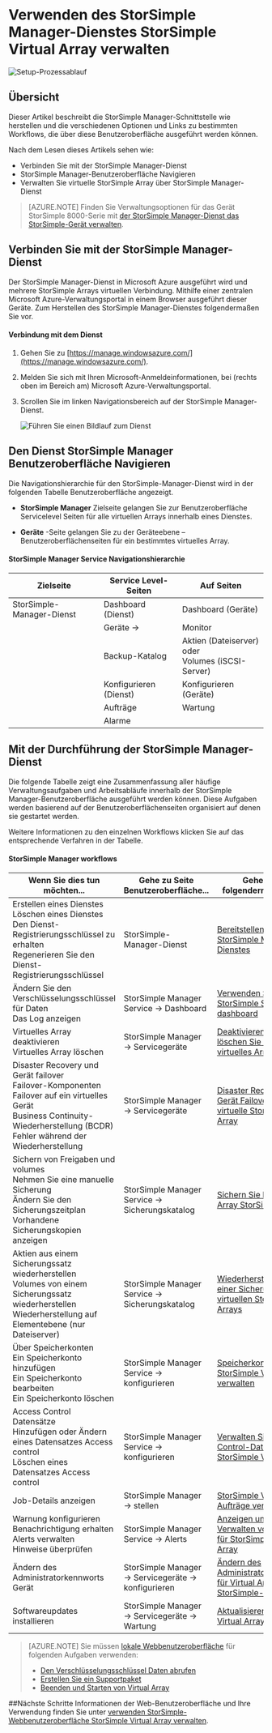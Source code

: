 <properties 
   pageTitle="StorSimple Manager virtuelle Array Verwaltung | Microsoft Azure"
   description="Informationen Sie zum StorSimple für lokale Virtual Array mithilfe des StorSimple Manager-Dienstes im klassischen Azure-Portal verwalten."
   services="storsimple"
   documentationCenter=""
   authors="alkohli"
   manager="carmonm"
   editor="" />
<tags 
   ms.service="storsimple"
   ms.devlang="na"
   ms.topic="article"
   ms.tgt_pltfrm="na"
   ms.workload="na"
   ms.date="10/11/2016"
   ms.author="alkohli" />

# <a name="use-the-storsimple-manager-service-to-administer-your-storsimple-virtual-array"></a>Verwenden des StorSimple Manager-Dienstes StorSimple Virtual Array verwalten

![Setup-Prozessablauf](./media/storsimple-ova-manager-service-administration/manage4.png)

## <a name="overview"></a>Übersicht

Dieser Artikel beschreibt die StorSimple Manager-Schnittstelle wie herstellen und die verschiedenen Optionen und Links zu bestimmten Workflows, die über diese Benutzeroberfläche ausgeführt werden können. 

Nach dem Lesen dieses Artikels sehen wie:

- Verbinden Sie mit der StorSimple Manager-Dienst
- StorSimple Manager-Benutzeroberfläche Navigieren
- Verwalten Sie virtuelle StorSimple Array über StorSimple Manager-Dienst

> [AZURE.NOTE] Finden Sie Verwaltungsoptionen für das Gerät StorSimple 8000-Serie mit [der StorSimple Manager-Dienst das StorSimple-Gerät verwalten](storsimple-manager-service-administration.md).

## <a name="connect-to-the-storsimple-manager-service"></a>Verbinden Sie mit der StorSimple Manager-Dienst

Der StorSimple Manager-Dienst in Microsoft Azure ausgeführt wird und mehrere StorSimple Arrays virtuellen Verbindung. Mithilfe einer zentralen Microsoft Azure-Verwaltungsportal in einem Browser ausgeführt dieser Geräte. Zum Herstellen des StorSimple Manager-Dienstes folgendermaßen Sie vor.

#### <a name="to-connect-to-the-service"></a>Verbindung mit dem Dienst

1. Gehen Sie zu [https://manage.windowsazure.com/](https://manage.windowsazure.com/).

2. Melden Sie sich mit Ihren Microsoft-Anmeldeinformationen, bei (rechts oben im Bereich am) Microsoft Azure-Verwaltungsportal.

3. Scrollen Sie im linken Navigationsbereich auf der StorSimple Manager-Dienst.

    ![Führen Sie einen Bildlauf zum Dienst](./media/storsimple-ova-manager-service-administration/admin-scroll.png)

## <a name="navigate-the-storsimple-manager-service-ui"></a>Den Dienst StorSimple Manager Benutzeroberfläche Navigieren

Die Navigationshierarchie für den StorSimple-Manager-Dienst wird in der folgenden Tabelle Benutzeroberfläche angezeigt.

- **StorSimple Manager** Zielseite gelangen Sie zur Benutzeroberfläche Servicelevel Seiten für alle virtuellen Arrays innerhalb eines Dienstes.

- **Geräte** -Seite gelangen Sie zu der Geräteebene – Benutzeroberflächenseiten für ein bestimmtes virtuelles Array.

#### <a name="storsimple-manager-service-navigational-hierarchy"></a>StorSimple Manager Service Navigationshierarchie

|Zielseite|Service Level-Seiten|Auf Seiten|
|---|---|---|
|StorSimple-Manager-Dienst|Dashboard (Dienst)|Dashboard (Geräte)|
||Geräte →|Monitor|
||Backup-Katalog|Aktien (Dateiserver) oder </br>Volumes (iSCSI-Server)|
||Konfigurieren (Dienst)|Konfigurieren (Geräte)|
||Aufträge|Wartung|
||Alarme|

## <a name="use-the-storsimple-manager-service-to-perform-management-tasks"></a>Mit der Durchführung der StorSimple Manager-Dienst

Die folgende Tabelle zeigt eine Zusammenfassung aller häufige Verwaltungsaufgaben und Arbeitsabläufe innerhalb der StorSimple Manager-Benutzeroberfläche ausgeführt werden können. Diese Aufgaben werden basierend auf der Benutzeroberflächenseiten organisiert auf denen sie gestartet werden.

Weitere Informationen zu den einzelnen Workflows klicken Sie auf das entsprechende Verfahren in der Tabelle.

#### <a name="storsimple-manager-workflows"></a>StorSimple Manager workflows

|Wenn Sie dies tun möchten...|Gehe zu Seite Benutzeroberfläche...|Gehen Sie folgendermaßen vor|
|---|---|---|
|Erstellen eines Dienstes</br>Löschen eines Dienstes</br>Den Dienst-Registrierungsschlüssel zu erhalten</br>Regenerieren Sie den Dienst-Registrierungsschlüssel|StorSimple-Manager-Dienst|[Bereitstellen des StorSimple Manager-Dienstes](storsimple-ova-manage-service.md)|
|Ändern Sie den Verschlüsselungsschlüssel für Daten</br>Das Log anzeigen|StorSimple Manager Service → Dashboard|[Verwenden Sie das StorSimple Service-dashboard](storsimple-ova-service-dashboard.md)|
|Virtuelles Array deaktivieren</br>Virtuelles Array löschen|StorSimple Manager → Servicegeräte|[Deaktivieren Sie oder löschen Sie ein virtuelles Array](storsimple-ova-deactivate-and-delete-device.md)|
|Disaster Recovery und Gerät failover</br>Failover-Komponenten</br>Failover auf ein virtuelles Gerät</br>Business Continuity-Wiederherstellung (BCDR)</br>Fehler während der Wiederherstellung|StorSimple Manager → Servicegeräte|[Disaster Recovery und Gerät Failover für virtuelle StorSimple Array](storsimple-ova-failover-dr.md)|
|Sichern von Freigaben und volumes</br>Nehmen Sie eine manuelle Sicherung</br>Ändern Sie den Sicherungszeitplan</br>Vorhandene Sicherungskopien anzeigen|StorSimple Manager Service → Sicherungskatalog|[Sichern Sie Ihre Virtual Array StorSimple](storsimple-ova-backup.md)|
|Aktien aus einem Sicherungssatz wiederherstellen</br>Volumes von einem Sicherungssatz wiederherstellen</br>Wiederherstellung auf Elementebene (nur Dateiserver)|StorSimple Manager Service → Sicherungskatalog|[Wiederherstellung von einer Sicherung Ihres virtuellen StorSimple-Arrays](storsimple-ova-restore.md)|
|Über Speicherkonten</br>Ein Speicherkonto hinzufügen</br>Ein Speicherkonto bearbeiten</br>Ein Speicherkonto löschen|StorSimple Manager Service → konfigurieren|[Speicherkonten für StorSimple Virtual Array verwalten](storsimple-ova-manage-storage-accounts.md)|
|Access Control Datensätze</br>Hinzufügen oder Ändern eines Datensatzes Access control </br>Löschen eines Datensatzes Access control|StorSimple Manager Service → konfigurieren|[Verwalten Sie Access Control-Datensätze für StorSimple Virtual Array](storsimple-ova-manage-acrs.md)|
|Job-Details anzeigen|StorSimple Manager → stellen| [StorSimple Virtual Array Aufträge verwalten](storsimple-ova-manage-jobs.md)|
|Warnung konfigurieren</br>Benachrichtigung erhalten</br>Alerts verwalten</br>Hinweise überprüfen|StorSimple Manager Service → Alerts|[Anzeigen und Verwalten von Alerts für StorSimple Virtual Array](storsimple-ova-manage-alerts.md)|
|Ändern des Administratorkennworts Gerät|StorSimple Manager → Servicegeräte → konfigurieren|[Ändern des Administratorkennworts für Virtual Array StorSimple-Gerät](storsimple-ova-change-device-admin-password.md)|
|Softwareupdates installieren|StorSimple Manager → Servicegeräte → Wartung|[Aktualisieren Sie Ihre Virtual Array](storsimple-ova-install-update-01.md)|

>[AZURE.NOTE] Sie müssen [lokale Webbenutzeroberfläche](storsimple-ova-web-ui-admin.md) für folgenden Aufgaben verwenden:
>
>- [Den Verschlüsselungsschlüssel Daten abrufen](storsimple-ova-web-ui-admin.md#get-the-service-data-encryption-key)
>- [Erstellen Sie ein Supportpaket](storsimple-ova-web-ui-admin.md#generate-a-log-package)
>- [Beenden und Starten von Virtual Array](storsimple-ova-web-ui-admin.md#shut-down-and-restart-your-device)

##<a name="next-steps"></a>Nächste Schritte
Informationen der Web-Benutzeroberfläche und Ihre Verwendung finden Sie unter [verwenden StorSimple-Webbenutzeroberfläche StorSimple Virtual Array verwalten](storsimple-ova-web-ui-admin.md).
